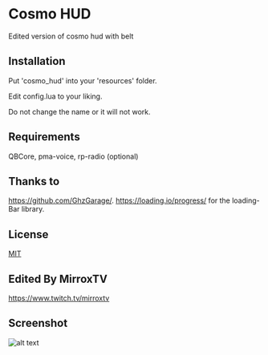 # Cosmo HUD

Edited version of cosmo hud with belt

## Installation

Put 'cosmo_hud' into your 'resources' folder.

Edit config.lua to your liking.

Do not change the name or it will not work.

## Requirements

QBCore,
pma-voice,
rp-radio (optional)

## Thanks to
https://github.com/GhzGarage/.
https://loading.io/progress/ for the loading-Bar library.

## License
[MIT](https://choosealicense.com/licenses/mit/)

## Edited By MirroxTV 
https://www.twitch.tv/mirroxtv

## Screenshot
![alt text](https://i.imgur.com/lHR6mtY.png)
